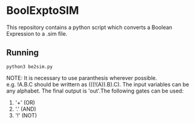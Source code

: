 # BoolExptoSIM
This repository contains a python script which converts a Boolean Expression to a .sim file.

## Running
```
python3 be2sim.py
```

NOTE: It is necessary to use paranthesis wherever possible. <br>e.g. !A.B.C should be writtern as (((!(A)).B).C). The input variables can be any alphabet. The final output is 'out'.The following gates can be used: 
1. '+' (OR)
2. '.' (AND)
3. '!' (NOT)

